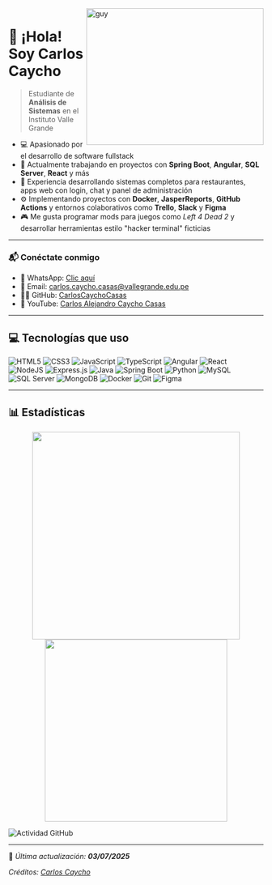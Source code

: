 <img align="right" height="270px" alt="guy" width="350" src="https://i.pinimg.com/originals/e4/26/70/e426702edf874b181aced1e2fa5c6cde.gif" />

# 👋 ¡Hola! Soy Carlos Caycho

> Estudiante de **Análisis de Sistemas** en el Instituto Valle Grande

- 💻 Apasionado por el desarrollo de software fullstack
- 🧠 Actualmente trabajando en proyectos con **Spring Boot**, **Angular**, **SQL Server**, **React** y más
- 🧪 Experiencia desarrollando sistemas completos para restaurantes, apps web con login, chat y panel de administración
- ⚙️ Implementando proyectos con **Docker**, **JasperReports**, **GitHub Actions** y entornos colaborativos como **Trello**, **Slack** y **Figma**
- 🎮 Me gusta programar mods para juegos como *Left 4 Dead 2* y desarrollar herramientas estilo "hacker terminal" ficticias

---

### 📬 Conéctate conmigo

- 📱 WhatsApp: [Clic aquí](https://wa.me/51903011604)
- 📧 Email: [carlos.caycho.casas@vallegrande.edu.pe](mailto:carlos.caycho.casas@vallegrande.edu.pe)
- 🧑‍💻 GitHub: [CarlosCaychoCasas](https://github.com/CarlosCaychoCasas)
- 🎥 YouTube: [Carlos Alejandro Caycho Casas](https://www.youtube.com/@CarlosAlejandroCaychoCasas)

---

## 💻 Tecnologías que uso

<div>
  <img alt="HTML5" src="https://img.shields.io/badge/html5-%23E34F26.svg?style=for-the-badge&logo=html5&logoColor=white"/>
  <img alt="CSS3" src="https://img.shields.io/badge/css3-%231572B6.svg?style=for-the-badge&logo=css3&logoColor=white"/>
  <img alt="JavaScript" src="https://img.shields.io/badge/javascript-%23323330.svg?style=for-the-badge&logo=javascript&logoColor=%23F7DF1E"/>
  <img alt="TypeScript" src="https://img.shields.io/badge/typescript-%23007ACC.svg?style=for-the-badge&logo=typescript&logoColor=white"/>
  <img alt="Angular" src="https://img.shields.io/badge/angular-DD0031?style=for-the-badge&logo=angular&logoColor=white"/>
  <img alt="React" src="https://img.shields.io/badge/react-%2320232a.svg?style=for-the-badge&logo=react&logoColor=%2361DAFB"/>
  <img alt="NodeJS" src="https://img.shields.io/badge/node.js-%2343853D.svg?style=for-the-badge&logo=node-dot-js&logoColor=white"/>
  <img alt="Express.js" src="https://img.shields.io/badge/express.js-%23404d59.svg?style=for-the-badge&logo=express&logoColor=%2361DAFB"/>
  <img alt="Java" src="https://img.shields.io/badge/Java-ED8B00?style=for-the-badge&logo=java&logoColor=white"/>
  <img alt="Spring Boot" src="https://img.shields.io/badge/SpringBoot-6DB33F?style=for-the-badge&logo=springboot&logoColor=white"/>
  <img alt="Python" src="https://img.shields.io/badge/Python-3776AB?style=for-the-badge&logo=python&logoColor=white"/>
  <img alt="MySQL" src="https://img.shields.io/badge/mysql-%2300f.svg?style=for-the-badge&logo=mysql&logoColor=white"/>
  <img alt="SQL Server" src="https://img.shields.io/badge/sql%20server-CC2927?style=for-the-badge&logo=microsoft%20sql%20server&logoColor=white"/>
  <img alt="MongoDB" src="https://img.shields.io/badge/MongoDB-4EA94B?style=for-the-badge&logo=mongodb&logoColor=white"/>
  <img alt="Docker" src="https://img.shields.io/badge/docker-%230db7ed.svg?style=for-the-badge&logo=docker&logoColor=white"/>
  <img alt="Git" src="https://img.shields.io/badge/git-%23F05033.svg?style=for-the-badge&logo=git&logoColor=white"/>
  <img alt="Figma" src="https://img.shields.io/badge/Figma-%23000000.svg?style=for-the-badge&logo=figma&logoColor=white"/>
</div>

---

## 📊 Estadísticas

<p align="center">
  <img src="https://github-readme-stats.vercel.app/api?username=CarlosCaychoCasas&show_icons=true&theme=chartreuse-dark" width="410"/>
  <img src="https://github-readme-stats.vercel.app/api/top-langs/?username=CarlosCaychoCasas&layout=compact&theme=chartreuse-dark" width="360"/>
</p>

![Actividad GitHub](https://github-readme-activity-graph.vercel.app/graph?username=CarlosCaychoCasas&custom_title=Actividad%20de%20Carlos%20Caycho&bg_color=0D1117&color=7F3FBF&line=7F3FBF&point=7F3FBF&area=true)

---

📅 _Última actualización: **03/07/2025**_

_Créditos: [Carlos Caycho](https://github.com/CarlosCaychoCasas)_
